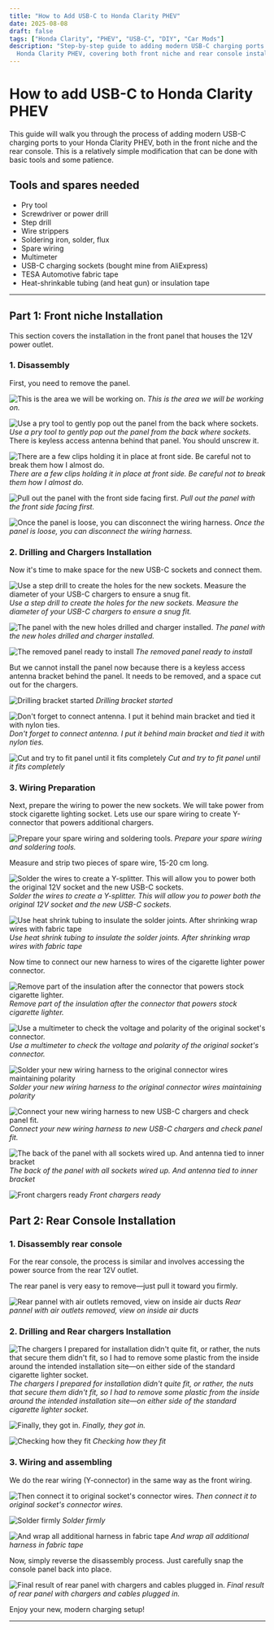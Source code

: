```yaml
---
title: "How to Add USB-C to Honda Clarity PHEV"
date: 2025-08-08
draft: false
tags: ["Honda Clarity", "PHEV", "USB-C", "DIY", "Car Mods"]
description: "Step-by-step guide to adding modern USB-C charging ports to the \
  Honda Clarity PHEV, covering both front niche and rear console installation."
---
```


# How to add USB-C to Honda Clarity PHEV

This guide will walk you through the process of adding modern USB-C charging
ports to your Honda Clarity PHEV, both in the front niche and the rear console.
This is a relatively simple modification that can be done with basic tools and
some patience.

## Tools and spares needed

- Pry tool
- Screwdriver or power drill
- Step drill
- Wire strippers
- Soldering iron, solder, flux
- Spare wiring
- Multimeter
- USB-C charging sockets (bought mine from AliExpress)
- TESA Automotive fabric tape
- Heat-shrinkable tubing (and heat gun) or insulation tape

---

## Part 1: Front niche Installation

This section covers the installation in the front panel that houses the 12V
power outlet.

### 1. Disassembly

First, you need to remove the panel.

![This is the area we will be working on.](/blog/clarity_chargers/resources/IMG_3303.jpeg)
_This is the area we will be working on._

![Use a pry tool to gently pop out the panel from the back where sockets.](/blog/clarity_chargers/resources/IMG_3304.jpeg)
_Use a pry tool to gently pop out the panel from the back where sockets._
There is keyless access antenna behind that panel. You should unscrew it.

![There are a few clips holding it in place at front side. Be careful not to
break them how I almost do.](/blog/clarity_chargers/resources/IMG_3305.jpeg)
_There are a few clips holding it in place at front side. Be careful not to
break them how I almost do._

![Pull out the panel with the front side facing first.](/blog/clarity_chargers/resources/IMG_3306.jpeg)
_Pull out the panel with the front side facing first._

![Once the panel is loose, you can disconnect the wiring harness.](/blog/clarity_chargers/resources/IMG_3307.jpeg)
_Once the panel is loose, you can disconnect the wiring harness._

### 2. Drilling and Chargers Installation

Now it's time to make space for the new USB-C sockets and connect them.

![Use a step drill to create the holes for the new sockets. Measure the diameter
of your USB-C chargers to ensure a snug fit.](/blog/clarity_chargers/resources/IMG_3308.jpeg)
_Use a step drill to create the holes for the new sockets. Measure the diameter
of your USB-C chargers to ensure a snug fit._

![The panel with the new holes drilled and charger installed.](/blog/clarity_chargers/resources/IMG_3309.jpeg)
_The panel with the new holes drilled and charger installed._

![The removed panel ready to install](/blog/clarity_chargers/resources/IMG_3310.jpeg)
_The removed panel ready to install_

But we cannot install the panel now because there is a keyless access antenna
bracket behind the panel. It needs to be removed, and a space cut out for the
chargers.

![Drilling bracket started](/blog/clarity_chargers/resources/IMG_3311.jpeg)
_Drilling bracket started_

![Don't forget to connect antenna. I put it behind main bracket and tied it with
nylon ties.](/blog/clarity_chargers/resources/IMG_3312.jpeg)
_Don't forget to connect antenna. I put it behind main bracket and tied it with
nylon ties._

![Cut and try to fit panel until it fits completely](/blog/clarity_chargers/resources/IMG_3314.jpeg)
_Cut and try to fit panel until it fits completely_

### 3. Wiring Preparation

Next, prepare the wiring to power the new sockets.
We will take power from stock cigarette lighting socket.
Lets use our spare wiring to create Y-connector that powers additional chargers.

![Prepare your spare wiring and soldering tools.](/blog/clarity_chargers/resources/IMG_3316.jpeg)
_Prepare your spare wiring and soldering tools._

Measure and strip two pieces of spare wire, 15-20 cm long.

![Solder the wires to create a Y-splitter. This will allow you to power both the
original 12V socket and the new USB-C sockets.](/blog/clarity_chargers/resources/IMG_3317.jpeg)
_Solder the wires to create a Y-splitter. This will allow you to power both the
original 12V socket and the new USB-C sockets._

![Use heat shrink tubing to insulate the solder joints. After shrinking wrap
wires with fabric tape](/blog/clarity_chargers/resources/IMG_3318.jpeg)
_Use heat shrink tubing to insulate the solder joints. After shrinking wrap wires
with fabric tape_

Now time to connect our new harness to wires of the cigarette lighter power
connector.

![Remove part of the insulation after the connector that powers stock cigarette
lighter.](/blog/clarity_chargers/resources/IMG_3319.jpeg)
_Remove part of the insulation after the connector that powers stock cigarette lighter._

![Use a multimeter to check the voltage and polarity of the original socket's
connector.](/blog/clarity_chargers/resources/IMG_3320.jpeg)
_Use a multimeter to check the voltage and polarity of the original socket's connector._

![Solder your new wiring harness to the original connector wires maintaining
polarity](/blog/clarity_chargers/resources/IMG_3321.jpeg)
_Solder your new wiring harness to the original connector wires maintaining polarity_

![Connect your new wiring harness to new USB-C chargers and check panel fit.](/blog/clarity_chargers/resources/IMG_3322.jpeg)
_Connect your new wiring harness to new USB-C chargers and check panel fit._

![The back of the panel with all sockets wired up. And antenna tied to inner
bracket](/blog/clarity_chargers/resources/IMG_3323.jpeg)
_The back of the panel with all sockets wired up. And antenna tied to inner bracket_

![Front chargers ready](/blog/clarity_chargers/resources/IMG_3324.jpeg)
_Front chargers ready_

## Part 2: Rear Console Installation

### 1. Disassembly rear console

For the rear console, the process is similar and involves accessing the power
source from the rear 12V outlet.

The rear panel is very easy to remove—just pull it toward you firmly.

![Rear pannel with air outlets removed, view on inside air ducts](/blog/clarity_chargers/resources/IMG_3327.jpeg)
_Rear pannel with air outlets removed, view on inside air ducts_

### 2. Drilling and Rear chargers Installation

![The chargers I prepared for installation didn't quite fit, or rather, the nuts
that secure them didn't fit, so I had to remove some plastic from the inside
around the intended installation site—on either side of the standard cigarette
lighter socket.](/blog/clarity_chargers/resources/IMG_3328.jpeg)
_The chargers I prepared for installation didn't quite fit, or rather, the nuts
that secure them didn't fit, so I had to remove some plastic from the inside
around the intended installation site—on either side of the standard
cigarette lighter socket._

![Finally, they got in.](/blog/clarity_chargers/resources/IMG_3329.jpeg)
_Finally, they got in._

![Checking how they fit](/blog/clarity_chargers/resources/IMG_3330.jpeg)
_Checking how they fit_

### 3. Wiring and assembling

We do the rear wiring (Y-connector) in the same way as the front wiring.

![Then connect it to original socket's connector wires.](/blog/clarity_chargers/resources/IMG_3331.jpeg)
_Then connect it to original socket's connector wires._

![Solder firmly](/blog/clarity_chargers/resources/IMG_3332.jpeg)
_Solder firmly_

![And wrap all additional harness in fabric tape](/blog/clarity_chargers/resources/IMG_3332.jpeg)
_And wrap all additional harness in fabric tape_

Now, simply reverse the disassembly process.
Just carefully snap the console panel back into place.

![Final result of rear panel with chargers and cables plugged in.](/blog/clarity_chargers/resources/IMG_3335.jpeg)
_Final result of rear panel with chargers and cables plugged in._

Enjoy your new, modern charging setup!

---

